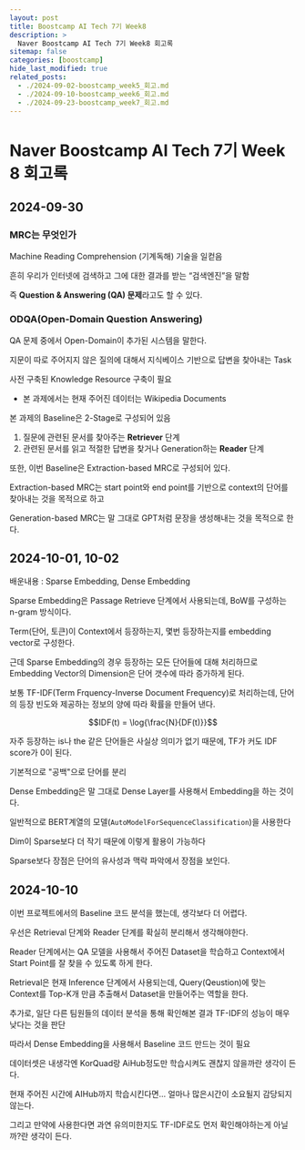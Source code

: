 ```yaml
---
layout: post
title: Boostcamp AI Tech 7기 Week8
description: >
  Naver Boostcamp AI Tech 7기 Week8 회고록
sitemap: false
categories: [boostcamp]
hide_last_modified: true
related_posts:
  - ./2024-09-02-boostcamp_week5_회고.md
  - ./2024-09-10-boostcamp_week6_회고.md
  - ./2024-09-23-boostcamp_week7_회고.md
---
```


# Naver Boostcamp AI Tech 7기 Week 8 회고록

## 2024-09-30

### MRC는 무엇인가

Machine Reading Comprehension (기계독해) 기술을 일컫음

흔히 우리가 인터넷에 검색하고 그에 대한 결과를 받는 “검색엔진”을 말함

즉 **Question & Answering (QA) 문제**라고도 할 수 있다.

### ODQA(Open-Domain Question Answering)

QA 문제 중에서 Open-Domain이 추가된 시스템을 말한다.

지문이 따로 주어지지 않은 질의에 대해서 지식베이스 기반으로 답변을 찾아내는 Task

사전 구축된 Knowledge Resource 구축이 필요

- 본 과제에서는 현재 주어진 데이터는 Wikipedia Documents

본 과제의 Baseline은 2-Stage로 구성되어 있음

1. 질문에 관련된 문서를 찾아주는 **Retriever** 단계
2. 관련된 문서를 읽고 적절한 답변을 찾거나 Generation하는 **Reader** 단계

또한, 이번 Baseline은 Extraction-based MRC로 구성되어 있다.

Extraction-based MRC는 start point와 end point를 기반으로 context의 단어를 찾아내는 것을 목적으로 하고

Generation-based MRC는 말 그대로 GPT처럼 문장을 생성해내는 것을 목적으로 한다.

## 2024-10-01, 10-02

배운내용 : Sparse Embedding, Dense Embedding

Sparse Embedding은 Passage Retrieve 단계에서 사용되는데, BoW를 구성하는 n-gram 방식이다.

Term(단어, 토큰)이 Context에서 등장하는지, 몇번 등장하는지를 embedding vector로 구성한다.

근데 Sparse Embedding의 경우 등장하는 모든 단어들에 대해 처리하므로 Embedding Vector의 Dimension은 단어 갯수에 따라 증가하게 된다.

보통 TF-IDF(Term Frquency-Inverse Document Frequency)로 처리하는데, 단어의 등장 빈도와 제공하는 정보의 양에 따라 확률을 만들어 낸다.

$$IDF(t) = \log{\frac{N}{DF(t)}}$$

자주 등장하는 is나 the 같은 단어들은 사실상 의미가 없기 때문에, TF가 커도 IDF score가 0이 된다.

기본적으로 "공백"으로 단어를 분리

Dense Embedding은 말 그대로 Dense Layer를 사용해서 Embedding을 하는 것이다.

일반적으로 BERT계열의 모델(`AutoModelForSequenceClassification`)을 사용한다

Dim이 Sparse보다 더 작기 때문에 이렇게 활용이 가능하다

Sparse보다 장점은 단어의 유사성과 맥락 파악에서 장점을 보인다.

## 2024-10-10

이번 프로젝트에서의 Baseline 코드 분석을 했는데, 생각보다 더 어렵다.

우선은 Retrieval 단계와 Reader 단계를 확실히 분리해서 생각해야한다.

Reader 단계에서는 QA 모델을 사용해서 주어진 Dataset을 학습하고 Context에서 Start Point를 잘 찾을 수 있도록 하게 한다.

Retrieval은 현재 Inference 단계에서 사용되는데, Query(Qeustion)에 맞는 Context를 Top-K개 만큼 추출해서 Dataset을 만들어주는 역할을 한다.

추가로, 일단 다른 팀원들의 데이터 분석을 통해 확인해본 결과 TF-IDF의 성능이 매우 낮다는 것을 판단

따라서 Dense Embedding을 사용해서 Baseline 코드 만드는 것이 필요

데이터셋은 내생각엔 KorQuad랑 AiHub정도만 학습시켜도 괜찮지 않을까란 생각이 든다.

현재 주어진 시간에 AIHub까지 학습시킨다면... 얼마나 많은시간이 소요될지 감당되지 않는다.

그리고 만약에 사용한다면 과연 유의미한지도 TF-IDF로도 먼저 확인해야하는게 아닐까?란 생각이 든다.


